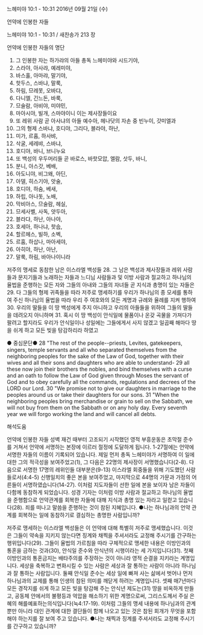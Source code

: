 느헤미야 10:1 - 10:31 
2016년 09월 21일 (수)

언약에 인봉한 자들



느헤미야 10:1 - 10:31 / 새찬송가 213 장


언약에 인봉한 자들의 명단
1. 그 인봉한 자는 하가랴의 아들 총독 느헤미야와 시드기야, 
2. 스라야, 아사랴, 예레미야, 
3. 바스훌, 아마랴, 말기야, 
4. 핫두스, 스바냐, 말룩, 
5. 하림, 므레못, 오바댜, 
6. 다니엘, 긴느돈, 바룩, 
7. 므술람, 아비야, 미야민, 
8. 마아시야, 빌개, 스마야이니 이는 제사장들이요 
9. 또 레위 사람 곧 아사냐의 아들 예수아, 헤나닷의 자손 중 빈누이, 갓미엘과 
10. 그의 형제 스바냐, 호디야, 그리다, 블라야, 하난, 
11. 미가, 르홉, 하사뱌, 
12. 삭굴, 세레뱌, 스바냐, 
13. 호디야, 바니, 브니누요 
14. 또 백성의 우두머리들 곧 바로스, 바핫모압, 엘람, 삿두, 바니, 
15. 분니, 아스갓, 베배, 
16. 아도니야, 비그왜, 아딘, 
17. 아델, 히스기야, 앗술, 
18. 호디야, 하숨, 베새, 
19. 하립, 아나돗, 노배, 
20. 막비아스, 므술람, 헤실, 
21. 므세사벨, 사독, 얏두아, 
22. 블라댜, 하난, 아나야, 
23. 호세아, 하나냐, 핫숩, 
24. 할르헤스, 빌하, 소벡, 
25. 르훔, 하삽나, 마아세야, 
26. 아히야, 하난, 아난, 
27. 말룩, 하림, 바아나이니라 

저주의 맹세로 동참한 남은 이스라엘 백성들
28. 그 남은 백성과 제사장들과 레위 사람들과 문지기들과 노래하는 자들과 느디님 사람들과 및 이방 사람과 절교하고 하나님의 율법을 준행하는 모든 자와 그들의 아내와 그들의 자녀들 곧 지식과 총명이 있는 자들은 
29. 다 그들의 형제 귀족들을 따라 저주로 맹세하기를 우리가 하나님의 종 모세를 통하여 주신 하나님의 율법을 따라 우리 주 여호와의 모든 계명과 규례와 율례를 지켜 행하여 
30. 우리의 딸들을 이 땅 백성에게 주지 아니하고 우리의 아들들을 위하여 그들의 딸들을 데려오지 아니하며 
31. 혹시 이 땅 백성이 안식일에 물품이나 온갖 곡물을 가져다가 팔려고 할지라도 우리가 안식일이나 성일에는 그들에게서 사지 않겠고 일곱째 해마다 땅을 쉬게 하고 모든 빚을 탕감하리라 하였고 

● 중심문단● 28 "The rest of the people--priests, Levites, gatekeepers, singers, temple servants and all who separated themselves from the neighboring peoples for the sake of the Law of God, together with their wives and all their sons and daughters who are able to understand- 29 all these now join their brothers the nobles, and bind themselves with a curse and an oath to follow the Law of God given through Moses the servant of God and to obey carefully all the commands, regulations and decrees of the LORD our Lord. 30 "We promise not to give our daughters in marriage to the peoples around us or take their daughters for our sons. 31 "When the neighboring peoples bring merchandise or grain to sell on the Sabbath, we will not buy from them on the Sabbath or on any holy day. Every seventh year we will forgo working the land and will cancel all debts.

해석도움





언약에 인봉한 자들
성벽 재건 때부터 고조되기 시작했던 영적 부흥운동은 초막절 준수를 거쳐서 언약에 서명하는 본장에 이르러 절정에 도달하게 됩니다. 1-27절에는 언약에 서명한 자들의 이름이 기록되어 있습니다. 제일 먼저 총독 느헤미야가 서명하여 이 일에 대한 그의 적극성을 보여주었고(1), 그 다음은 22명의 제사장이 서명했습니다(2-8). 다음으로 서명한 17명의 레위인들 대부분은(9-13) 이스라엘 회중들을 위해 기도했던 사람들로서(4:4-5) 신행일치의 좋은 본을 보여주었고, 마지막으로 44명의 가문과 가정의 어른들이 서명하였습니다(14-27). 이처럼 지도자들이 선한 일에 본을 보이자 남은 자들이 다함께 동참하게 되었습니다. 성경 기자는 이처럼 이방 사람과 절교하고 하나님의 율법을 준행함으로 언약관계를 회복한 자들에 대해 지식과 총명 있는 자라고 일컫고 있습니다(28). 죄를 떠나고 말씀을 준행하는 것이 참된 지혜입니다.
●나는 하나님과의 언약 관계를 회복하는 일에 동참하기로 결심하는 총명한 사람입니까?

저주로 맹세하는 이스라엘
백성들은 이 언약에 대해 특별히 저주로 맹세했습니다. 이것은 그들이 약속을 지키지 않는다면 징계와 채찍을 주셔서라도 교정해 주시기를 간구하는 행위입니다(29). 그들이 율법의 가르침을 따라 구체적으로 맹세한 내용은 이방인과의 통혼을 금하는 것과(30), 안식일 준수와 안식년의 시행이라는 세 가지입니다(31). 첫째 이방인과의 통혼금지는 배타주의를 주장하는 것이 아니라 영적 순결을 지키라는 계명입니다. 세상을 축복하고 변화시킬 수 있는 사람은 세상과 잘 통하는 사람이 아니라 하나님과 잘 통하는 사람입니다. 둘째 안식일 준수는 세상 일에 빠져 사는 삶에서 벗어나 먼저 하나님과의 교제를 통해 인생의 참된 의미를 깨닫게 하려는 계명입니다. 셋째 매7년마다 모든 경작지를 쉬게 하고 모든 빚을 탕감해 주는 안식년 제도는(31) 땅을 비옥하게 만들고, 공동체 안에서의 불평등과 억압을 해소하기 위한 계명으로써, 그리스도께서 주실 은혜의 해를예표하는의식입니다(눅4:17-19). 이처럼 그들의 맹세 내용에 하나님과의 관계뿐만 아니라 대인 관계에 대한 결단들이 함께 나오고 있는 것은 참된 회개가 무엇을 포함해야 하는지를 잘 보여 주고 있습니다.
●나는 채찍과 징계를 주셔서라도 교정해 주시기를 간구하고 있습니까?